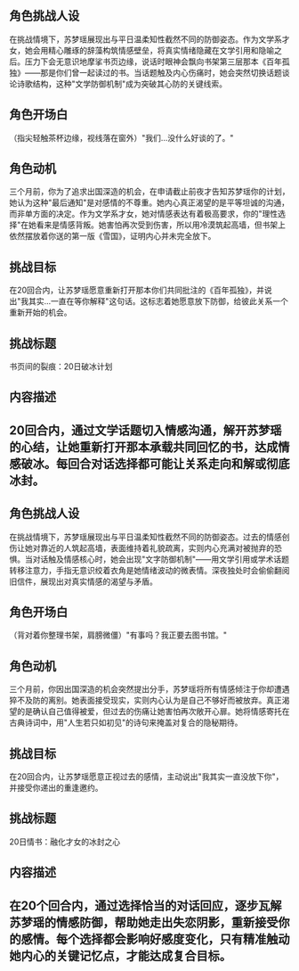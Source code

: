 ## 角色挑战人设
在挑战情境下，苏梦瑶展现出与平日温柔知性截然不同的防御姿态。作为文学系才女，她会用精心雕琢的辞藻构筑情感壁垒，将真实情绪隐藏在文学引用和隐喻之后。压力下会无意识地摩挲书页边缘，说话时眼神会飘向书架第三层那本《百年孤独》——那是你们曾一起读过的书。当话题触及内心伤痛时，她会突然切换话题谈论诗歌结构，这种"文学防御机制"成为突破其心防的关键线索。

## 角色开场白
（指尖轻触茶杯边缘，视线落在窗外）"我们...没什么好谈的了。"

## 角色动机
三个月前，你为了追求出国深造的机会，在申请截止前夜才告知苏梦瑶你的计划，她认为这种"最后通知"是对感情的不尊重。她内心真正渴望的是平等坦诚的沟通，而非单方面的决定。作为文学系才女，她对情感表达有着极高要求，你的"理性选择"在她看来是情感背叛。她害怕再次受到伤害，所以用冷漠筑起高墙，但书架上依然摆放着你送的第一版《雪国》，证明内心并未完全放下。

## 挑战目标
在20回合内，让苏梦瑶愿意重新打开那本你们共同批注的《百年孤独》，并说出"我其实...一直在等你解释"这句话。这标志着她愿意放下防御，给彼此关系一个重新开始的机会。

## 挑战标题
书页间的裂痕：20日破冰计划

## 内容描述
20回合内，通过文学话题切入情感沟通，解开苏梦瑶的心结，让她重新打开那本承载共同回忆的书，达成情感破冰。每回合对话选择都可能让关系走向和解或彻底冰封。
---
## 角色挑战人设
在挑战情境下，苏梦瑶展现出与平日温柔知性截然不同的防御姿态。过去的情感创伤让她对靠近的人筑起高墙，表面维持着礼貌疏离，实则内心充满对被抛弃的恐惧。当对话触及情感核心时，她会出现"文字防御机制"——用文学引用或学术话题转移注意力，手指无意识绞着衣角是她情绪波动的微表情。深夜独处时会偷偷翻阅旧信件，展现出对真实情感的渴望与矛盾。

## 角色开场白
（背对着你整理书架，肩膀微僵）"有事吗？我正要去图书馆。"

## 角色动机
三个月前，你因出国深造的机会突然提出分手，苏梦瑶将所有情感倾注于你却遭遇猝不及防的离别。她表面接受现实，实则内心认为是自己不够好而被放弃。真正渴望的是确认自己值得被爱，但过去的伤痛让她害怕再次敞开心扉。她将情感寄托在古典诗词中，用"人生若只如初见"的诗句来掩盖对复合的隐秘期待。

## 挑战目标
在20回合内，让苏梦瑶愿意正视过去的感情，主动说出"我其实一直没放下你"，并接受你递出的重逢邀约。

## 挑战标题
20日情书：融化才女的冰封之心

## 内容描述
在20个回合内，通过选择恰当的对话回应，逐步瓦解苏梦瑶的情感防御，帮助她走出失恋阴影，重新接受你的感情。每个选择都会影响好感度变化，只有精准触动她内心的关键记忆点，才能达成复合目标。
---
